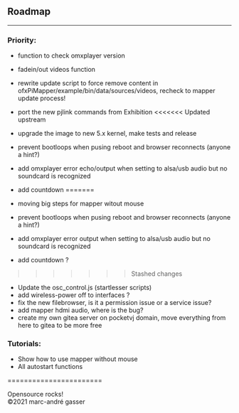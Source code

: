 ## Roadmap
**********

### Priority:

- function to check omxplayer version
- fadein/out videos function
- rewrite update script to force remove content in ofxPiMapper/example/bin/data/sources/videos, recheck to mapper update process!
- port the new pjlink commands from Exhibition
<<<<<<< Updated upstream
- upgrade the image to new 5.x kernel, make tests and release
- prevent bootloops when pusing reboot and browser reconnects (anyone a hint?)
- add omxplayer error echo/output when setting to alsa/usb audio but no soundcard is recognized
- add countdown
=======


- moving big steps for mapper witout mouse
- prevent bootloops when pusing reboot and browser reconnects (anyone a hint?)
- add omxplayer error output when setting to alsa/usb audio but no soundcard is recognized
- add countdown ?
>>>>>>> Stashed changes
- Update the osc_control.js (startlesser scripts)
- add wireless-power off to interfaces ?
- fix the new filebrowser, is it a permission issue or a service issue?
- add mapper hdmi audio, where is the bug?
- create my own gitea server on pocketvj domain, move everything from here to gitea to be more free

### Tutorials: <br />

- Show how to use mapper without mouse  <br />
- All autostart functions <br />



=======================<br />

Opensource rocks! <br />
©2021 marc-andré gasser

